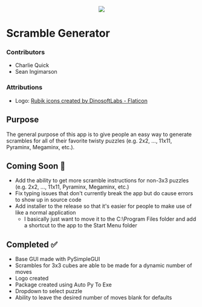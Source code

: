<p align="center"> <img src="/images/logo-512x512.ico" /> </p>

# Scramble Generator

### Contributors

- Charlie Quick
- Sean Ingimarson

### Attributions

- Logo: <a href="https://www.flaticon.com/free-icons/rubik" title="Rubik icons">Rubik icons created by DinosoftLabs - Flaticon</a>

## Purpose

The general purpose of this app is to give people an easy way to generate scrambles for all of their favorite twisty puzzles (e.g. 2x2, ..., 11x11, Pyraminx, Megaminx, etc.).

## Coming Soon :construction:

- Add the ability to get more scramble instructions for non-3x3 puzzles (e.g. 2x2, ..., 11x11, Pyraminx, Megaminx, etc.)
- Fix typing issues that don't currently break the app but do cause errors to show up in source code
- Add installer to the release so that it's easier for people to make use of like a normal application
  - I basically just want to move it to the C:\Program Files folder and add a shortcut to the app to the Start Menu folder

## Completed :white_check_mark:

- Base GUI made with PySimpleGUI
- Scrambles for 3x3 cubes are able to be made for a dynamic number of moves
- Logo created
- Package created using Auto Py To Exe
- Dropdown to select puzzle
- Ability to leave the desired number of moves blank for defaults
